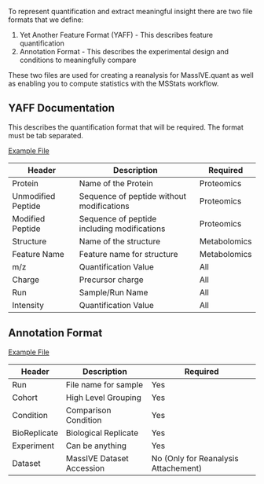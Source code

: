 
To represent quantification and extract meaningful insight there are two file formats that we define:

1. Yet Another Feature Format (YAFF) - This describes feature quantification
1. Annotation Format  - This describes the experimental design and conditions to meaningfully compare

These two files are used for creating a reanalysis for MassIVE.quant as well as enabling you to compute statistics with the MSStats workflow. 

## YAFF Documentation

This describes the quantification format that will be required. The format must be tab separated.

[Example File](example_files/50proteins_iprg_yaff.tsv)

| Header | Description | Required |
|--------|-------------|----------|
| Protein | Name of the Protein | Proteomics |
| Unmodified Peptide | Sequence of peptide without modifications | Proteomics |
| Modified Peptide | Sequence of peptide including modifications | Proteomics |
| Structure | Name of the structure | Metabolomics |
| Feature Name | Feature name for structure | Metabolomics |
| m/z | Quantification Value | All | 
| Charge | Precursor charge | All | 
| Run | Sample/Run Name | All | 
| Intensity | Quantification Value | All | 


## Annotation Format

[Example File](ftp://massive.ucsd.edu/RMSV000000306/2020-03-21_nuno_750cbdff/metadata/MSV000080026_mplex_calu3_H1N1_response.csv)

| Header | Description | Required |
|--------|-------------|----------|
| Run  | File name for sample  | Yes |
| Cohort | High Level Grouping | Yes |
| Condition | Comparison Condition | Yes |
| BioReplicate | Biological Replicate | Yes |
| Experiment | Can be anything | Yes |
| Dataset |  MassIVE Dataset Accession  | No (Only for Reanalysis Attachement) |

